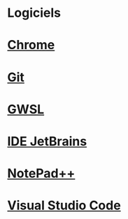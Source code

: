 # Logiciels

# [Chrome](Chrome/ChromeExtensions.md)
# [Git](Git/Readme.md)
# [GWSL](GWSL/Readme.md)
# [IDE JetBrains](IDEJetBrains/Readme.md)
# [NotePad++](NotepadPlusPlus/Readme.md)
# [Visual Studio Code](VisualStudioCode/Readme.md)
